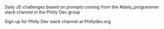 Daily JS challenges based on prompts coming from the #daily_programmer slack channel in the Philly Dev group

Sign up for Philly Dev slack channel at Phillydev.org
